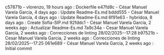 c57871b - vlorenzo, 19 hours ago : Dockerfile
e47fd8c - César Manuel Varela García, 4 days ago : Update Readme-Es.md
bddd555 - César Manuel Varela García, 4 days ago : Update Readme-Es.md
6f91e63 - hybridoa, 8 days ago : Create Sofia-SIP.md
92fddc1 - César Manuel Varela García, 2 weeks ago : Actualizar Readme-Es.md
7a9c34a - Cesar Manuel Varela Garcia, 2 weeks ago : Correcciones de linting 28/02/2025--17:28
b97521b - Cesar Manuel Varela Garcia, 2 weeks ago : Correcciones de linting 28/02/2025--17:25
061e689 - César Manuel Varela García, 2 weeks ago : Initial commit